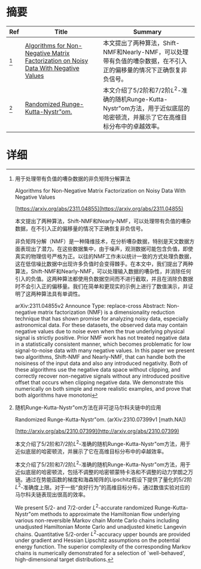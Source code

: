 # 摘要

| Ref | Title | Summary |
| --- | --- | --- |
| [^1] | [Algorithms for Non-Negative Matrix Factorization on Noisy Data With Negative Values](https://arxiv.org/abs/2311.04855) | 本文提出了两种算法，Shift-NMF和Nearly-NMF，可以处理带有负值的嘈杂数据，在不引入正的偏移量的情况下正确恢复非负信号。 |
| [^2] | [Randomized Runge-Kutta-Nystr\"om.](http://arxiv.org/abs/2310.07399) | 本文介绍了5/2阶和7/2阶$L^2$-准确的随机Runge-Kutta-Nystr\"om方法，用于近似底层的哈密顿流，并展示了它在高维目标分布中的卓越效率。 |

# 详细

[^1]: 用于处理带有负值的嘈杂数据的非负矩阵分解算法

    Algorithms for Non-Negative Matrix Factorization on Noisy Data With Negative Values

    [https://arxiv.org/abs/2311.04855](https://arxiv.org/abs/2311.04855)

    本文提出了两种算法，Shift-NMF和Nearly-NMF，可以处理带有负值的嘈杂数据，在不引入正的偏移量的情况下正确恢复非负信号。

    

    非负矩阵分解（NMF）是一种降维技术，在分析嘈杂数据，特别是天文数据方面表现出了潜力。在这些数据集中，由于噪声，观测数据可能包含负值，即使真实的物理信号严格为正。以往的NMF工作未以统计一致的方式处理负数据，这在低信噪比数据中出现许多负值时会变得棘手。在本文中，我们提出了两种算法，Shift-NMF和Nearly-NMF，可以处理输入数据的嘈杂性，并消除任何引入的负值。这两种算法都使用负数据空间而不进行截取，并且在消除负数据时不会引入正的偏移量。我们在简单和更现实的示例上进行了数值演示，并证明了这两种算法具有单调性。

    arXiv:2311.04855v2 Announce Type: replace-cross  Abstract: Non-negative matrix factorization (NMF) is a dimensionality reduction technique that has shown promise for analyzing noisy data, especially astronomical data. For these datasets, the observed data may contain negative values due to noise even when the true underlying physical signal is strictly positive. Prior NMF work has not treated negative data in a statistically consistent manner, which becomes problematic for low signal-to-noise data with many negative values. In this paper we present two algorithms, Shift-NMF and Nearly-NMF, that can handle both the noisiness of the input data and also any introduced negativity. Both of these algorithms use the negative data space without clipping, and correctly recover non-negative signals without any introduced positive offset that occurs when clipping negative data. We demonstrate this numerically on both simple and more realistic examples, and prove that both algorithms have monotoni
    
[^2]: 随机Runge-Kutta-Nystr\"om方法在非可逆马尔科夫链中的应用

    Randomized Runge-Kutta-Nystr\"om. (arXiv:2310.07399v1 [math.NA])

    [http://arxiv.org/abs/2310.07399](http://arxiv.org/abs/2310.07399)

    本文介绍了5/2阶和7/2阶$L^2$-准确的随机Runge-Kutta-Nystr\"om方法，用于近似底层的哈密顿流，并展示了它在高维目标分布中的卓越效率。

    

    本文介绍了5/2阶和7/2阶$L^2$-准确的随机Runge-Kutta-Nystr\"om方法，用于近似底层的哈密顿流，包括不调整的哈密顿蒙特卡洛和不调整的动力学朗之万链。通过在势能函数的梯度和海森矩阵的Lipschitz假设下提供了量化的5/2阶$L^2$-准确度上限。对于一些“良好行为”的高维目标分布，通过数值实验对应的马尔科夫链表现出很高的效率。

    We present 5/2- and 7/2-order $L^2$-accurate randomized Runge-Kutta-Nystr\"om methods to approximate the Hamiltonian flow underlying various non-reversible Markov chain Monte Carlo chains including unadjusted Hamiltonian Monte Carlo and unadjusted kinetic Langevin chains. Quantitative 5/2-order $L^2$-accuracy upper bounds are provided under gradient and Hessian Lipschitz assumptions on the potential energy function. The superior complexity of the corresponding Markov chains is numerically demonstrated for a selection of `well-behaved', high-dimensional target distributions.
    


